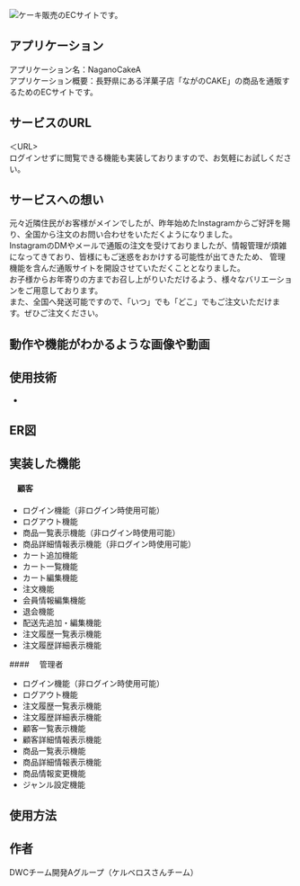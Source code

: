 ![ケーキ販売のECサイトです。](https://github.com/Kerberos3team/NaganoCake_A/assets/158814441/b464a159-c7fa-416e-8385-c6b391af5f22)
## アプリケーション
アプリケーション名：NaganoCakeA  
アプリケーション概要：長野県にある洋菓子店「ながのCAKE」の商品を通販するためのECサイトです。

## サービスのURL
＜URL>  
ログインせずに閲覧できる機能も実装しておりますので、お気軽にお試しください。

## サービスへの想い
元々近隣住民がお客様がメインでしたが、昨年始めたInstagramからご好評を賜り、全国から注文のお問い合わせをいただくようになりました。  
InstagramのDMやメールで通販の注文を受けておりましたが、情報管理が煩雑になってきており、皆様にもご迷惑をおかけする可能性が出てきたため、
管理機能を含んだ通販サイトを開設させていただくこととなりました。  
お子様からお年寄りの方までお召し上がりいただけるよう、様々なバリエーションをご用意しております。  
また、全国へ発送可能ですので、「いつ」でも「どこ」でもご注文いただけます。ぜひご注文ください。  

## 動作や機能がわかるような画像や動画

## 使用技術
-

## ER図


## 実装した機能
#### 　顧客
- ログイン機能（非ログイン時使用可能）
- ログアウト機能
- 商品一覧表示機能（非ログイン時使用可能）
- 商品詳細情報表示機能（非ログイン時使用可能）
- カート追加機能
- カート一覧機能
- カート編集機能
- 注文機能
- 会員情報編集機能
- 退会機能
- 配送先追加・編集機能
- 注文履歴一覧表示機能
- 注文履歴詳細表示機能

####　 管理者
- ログイン機能（非ログイン時使用可能）
- ログアウト機能
- 注文履歴一覧表示機能
- 注文履歴詳細表示機能
- 顧客一覧表示機能
- 顧客詳細情報表示機能
- 商品一覧表示機能
- 商品詳細情報表示機能
- 商品情報変更機能
- ジャンル設定機能

## 使用方法

## 作者
DWCチーム開発Aグループ（ケルベロスさんチーム）
